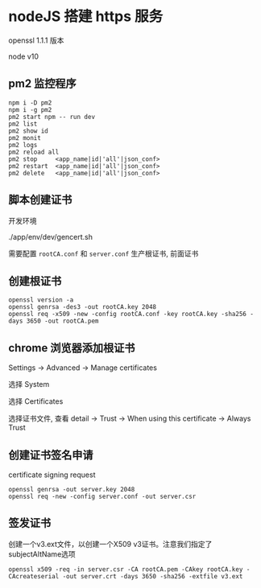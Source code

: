 # nodeJS 搭建 https 服务

openssl 1.1.1 版本

node v10

## pm2 监控程序

```
npm i -D pm2
npm i -g pm2
pm2 start npm -- run dev
pm2 list
pm2 show id
pm2 monit
pm2 logs
pm2 reload all
pm2 stop     <app_name|id|'all'|json_conf>
pm2 restart  <app_name|id|'all'|json_conf>
pm2 delete   <app_name|id|'all'|json_conf>
```

## 脚本创建证书

开发环境

./app/env/dev/gencert.sh

需要配置 `rootCA.conf` 和 `server.conf` 生产根证书, 前面证书

## 创建根证书
```
openssl version -a
openssl genrsa -des3 -out rootCA.key 2048
openssl req -x509 -new -config rootCA.conf -key rootCA.key -sha256 -days 3650 -out rootCA.pem

```
## chrome 浏览器添加根证书

Settings -> Advanced -> Manage certificates

选择 System

选择 Certificates 

选择证书文件, 查看 detail -> Trust -> When using this certificate -> Always Trust

## 创建证书签名申请
certificate signing request
```
openssl genrsa -out server.key 2048
openssl req -new -config server.conf -out server.csr 
```
## 签发证书
创建一个v3.ext文件，以创建一个X509 v3证书。注意我们指定了subjectAltName选项
```
openssl x509 -req -in server.csr -CA rootCA.pem -CAkey rootCA.key -CAcreateserial -out server.crt -days 3650 -sha256 -extfile v3.ext
```

